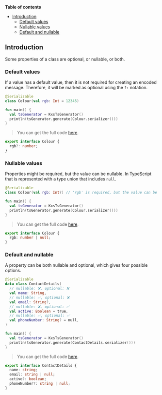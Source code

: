 <!--- TEST_NAME DefaultValuesTest -->

**Table of contents**

<!--- TOC -->

* [Introduction](#introduction)
  * [Default values](#default-values)
  * [Nullable values](#nullable-values)
  * [Default and nullable](#default-and-nullable)

<!--- END -->


<!--- INCLUDE .*\.kt
import kotlinx.serialization.*
import dev.adamko.kxstsgen.*
-->

## Introduction

Some properties of a class are optional, or nullable, or both.

### Default values

If a value has a default value, then it is not required for creating an encoded message. Therefore,
it will be marked as optional using the `?:` notation.

```kotlin
@Serializable
class Colour(val rgb: Int = 12345)

fun main() {
  val tsGenerator = KxsTsGenerator()
  println(tsGenerator.generate(Colour.serializer()))
}
```

> You can get the full code [here](./code/example/example-default-values-single-field-01.kt).

```typescript
export interface Colour {
  rgb?: number;
}
```

<!--- TEST -->

### Nullable values

Properties might be required, but the value can be nullable. In TypeScript that is represented with
a type union that includes `null`.

```kotlin
@Serializable
class Colour(val rgb: Int?) // 'rgb' is required, but the value can be null

fun main() {
  val tsGenerator = KxsTsGenerator()
  println(tsGenerator.generate(Colour.serializer()))
}
```

> You can get the full code [here](./code/example/example-default-values-single-field-02.kt).

```typescript
export interface Colour {
  rgb: number | null;
}
```

<!--- TEST -->

### Default and nullable

A property can be both nullable and optional, which gives four possible options.

```kotlin
@Serializable
data class ContactDetails(
  // nullable: ❌, optional: ❌
  val name: String,
  // nullable: ✅, optional: ❌
  val email: String?,
  // nullable: ❌, optional: ✅
  val active: Boolean = true,
  // nullable: ✅, optional: ✅
  val phoneNumber: String? = null,
)

fun main() {
  val tsGenerator = KxsTsGenerator()
  println(tsGenerator.generate(ContactDetails.serializer()))
}
```

> You can get the full code [here](./code/example/example-default-values-primitive-fields-01.kt).

```typescript
export interface ContactDetails {
  name: string;
  email: string | null;
  active?: boolean;
  phoneNumber?: string | null;
}
```

<!--- TEST -->
